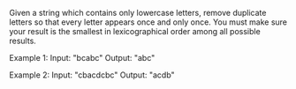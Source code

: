 Given a string which contains only lowercase letters, remove duplicate letters so that every letter appears once and only once. You must make sure your result is the smallest in lexicographical order among all possible results.

Example 1:
Input: "bcabc"
Output: "abc"

Example 2:
Input: "cbacdcbc"
Output: "acdb"